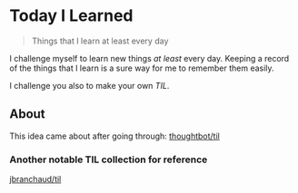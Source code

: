# Today I Learned

> Things that I learn at least every day

I challenge myself to learn new things *at least* every day. Keeping a record of the things that I learn is a sure way for me to remember them easily.

I challenge you also to make your own *TIL*.

## About

This idea came about after going through:
[thoughtbot/til](https://github.com/thoughtbot/til)

### Another notable TIL collection for reference

[jbranchaud/til](https://github.com/jbranchaud/til)
